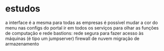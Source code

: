 # estudos


a interface é a mesma para todas as empresas
é possível mudar a cor do menu nas configs do portal
ir em todos os serviços para olhar as funções de computação e rede
bastions: rede segura para fazer acesso às máquinas (é tipo um jumpserver)
firewall de nuvem
migração de armazenamento
